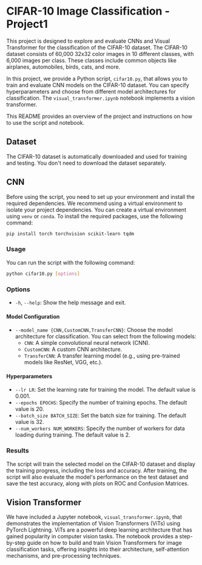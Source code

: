 # CIFAR-10 Image Classification - Project1

This project is designed to explore and evaluate CNNs and Visual Transformer for the classification of the CIFAR-10 dataset. The CIFAR-10 dataset consists of 60,000 32x32 color images in 10 different classes, with 6,000 images per class. These classes include common objects like airplanes, automobiles, birds, cats, and more.

In this project, we provide a Python script, `cifar10.py`, that allows you to train and evaluate CNN models on the CIFAR-10 dataset. You can specify hyperparameters and choose from different model architectures for classification. The `visual_transformer.ipynb` notebook implements a vision transformer.

This README provides an overview of the project and instructions on how to use the script and notebook.

## Dataset

The CIFAR-10 dataset is automatically downloaded and used for training and testing. You don't need to download the dataset separately.

## CNN
Before using the script, you need to set up your environment and install the required dependencies. We recommend using a virtual environment to isolate your project dependencies. You can create a virtual environment using `venv` or `conda`. To install the required packages, use the following command:

```bash
pip install torch torchvision scikit-learn tqdm
```

### Usage

You can run the script with the following command:

```bash
python cifar10.py [options]
```

### Options

- `-h`, `--help`: Show the help message and exit.

#### Model Configuration

- `--model_name {CNN,CustomCNN,TransferCNN}`: Choose the model architecture for classification. You can select from the following models:
  - `CNN`: A simple convolutional neural network (CNN).
  - `CustomCNN`: A custom CNN architecture.
  - `TransferCNN`: A transfer learning model (e.g., using pre-trained models like ResNet, VGG, etc.).

#### Hyperparameters

- `--lr LR`: Set the learning rate for training the model. The default value is 0.001.
- `--epochs EPOCHS`: Specify the number of training epochs. The default value is 20.
- `--batch_size BATCH_SIZE`: Set the batch size for training. The default value is 32.
- `--num_workers NUM_WORKERS`: Specify the number of workers for data loading during training. The default value is 2.


### Results

The script will train the selected model on the CIFAR-10 dataset and display the training progress, including the loss and accuracy. After training, the script will also evaluate the model's performance on the test dataset and save the test accuracy, along with plots on ROC and Confusion Matrices.

## Vision Transformer

We have included a Jupyter notebook, `visual_transformer.ipynb`,  that demonstrates the implementation of Vision Transformers (ViTs) using PyTorch Lightning. ViTs are a powerful deep learning architecture that has gained popularity in computer vision tasks. The notebook provides a step-by-step guide on how to build and train Vision Transformers for image classification tasks, offering insights into their architecture, self-attention mechanisms, and pre-processing techniques. 

